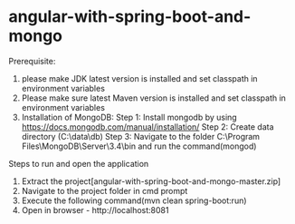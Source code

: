 # angular-with-spring-boot-and-mongo

Prerequisite:
1. please make JDK latest version is installed and set classpath in environment variables
2. Please make sure latest Maven version is installed and set classpath in environment variables
3. Installation of MongoDB:
   Step 1: Install mongodb by using https://docs.mongodb.com/manual/installation/
   Step 2: Create data directory (C:\data\db)
   Step 3: Navigate to the folder C:\Program Files\MongoDB\Server\3.4\bin and run the command(mongod)

Steps to run and open the application

1. Extract the project[angular-with-spring-boot-and-mongo-master.zip]
2. Navigate to the project folder in cmd prompt
3. Execute the following command(mvn clean spring-boot:run)
4. Open in browser - http://localhost:8081